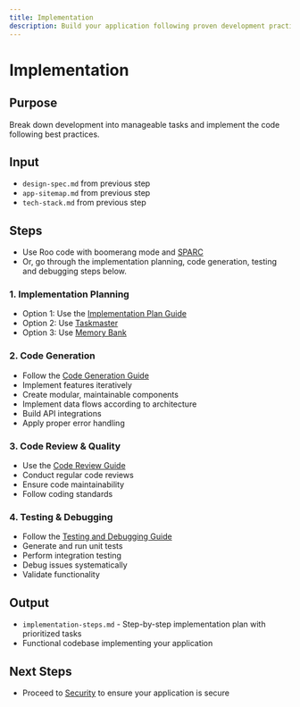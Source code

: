 ```yaml
---
title: Implementation
description: Build your application following proven development practices and patterns
---
```


# Implementation

## Purpose
Break down development into manageable tasks and implement the code following best practices.

## Input
- `design-spec.md` from previous step
- `app-sitemap.md` from previous step
- `tech-stack.md` from previous step

## Steps

* Use Roo code with boomerang mode and [SPARC](../agentic/index.md)
* Or, go through the implementation planning, code generation, testing and debugging steps below.

### 1. Implementation Planning
* Option 1: Use the [Implementation Plan Guide](./implementation-plan.md)
* Option 2: Use [Taskmaster](./taskmaster.md)
* Option 3: Use [Memory Bank](https://docs.cline.bot/prompting/cline-memory-bank)

### 2. Code Generation
* Follow the [Code Generation Guide](./codegen.md)
* Implement features iteratively
* Create modular, maintainable components
* Implement data flows according to architecture
* Build API integrations
* Apply proper error handling

### 3. Code Review & Quality
* Use the [Code Review Guide](./code-review.md)
* Conduct regular code reviews
* Ensure code maintainability
* Follow coding standards

### 4. Testing & Debugging
* Follow the [Testing and Debugging Guide](./debugging.md)
* Generate and run unit tests
* Perform integration testing
* Debug issues systematically
* Validate functionality

## Output
- `implementation-steps.md` - Step-by-step implementation plan with prioritized tasks
- Functional codebase implementing your application

## Next Steps
- Proceed to [Security](../security/index.md) to ensure your application is secure